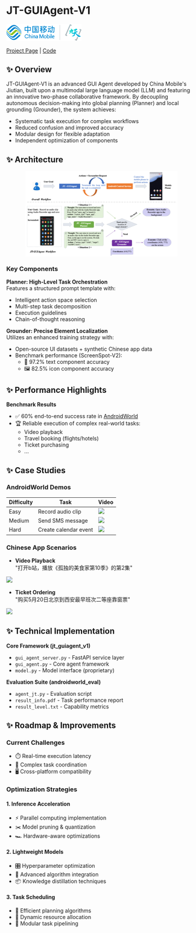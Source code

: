 # JT-GUIAgent-V1

<img src="./images/jiutian_logo.png" alt="Jiutian Logo" width="200">

[Project Page](https://jt-guiagent.github.io/JT_guiagent.github.io/) | [Code](https://github.com/JT-GUIAgent/JT-GUIAgent-V1)  

## ✨ Overview  

JT-GUIAgent-V1 is an advanced GUI Agent developed by China Mobile's Jiutian, built upon a multimodal large language model (LLM) and featuring an innovative two-phase collaborative framework. By decoupling autonomous decision-making into global planning (Planner) and local grounding (Grounder), the system achieves:

- Systematic task execution for complex workflows
- Reduced confusion and improved accuracy
- Modular design for flexible adaptation
- Independent optimization of components

## ✨ Architecture  

<img src="./images/workflow.png" alt="JT-GUIAgent Workflow" style="max-width: 80%; display: block; margin: 0 auto;">

### Key Components

**Planner: High-Level Task Orchestration**  
Features a structured prompt template with:

- Intelligent action space selection
- Multi-step task decomposition
- Execution guidelines
- Chain-of-thought reasoning

**Grounder: Precise Element Localization**  
Utilizes an enhanced training strategy with:

- Open-source UI datasets + synthetic Chinese app data
- Benchmark performance (ScreenSpot-V2):
  - 📱 97.2% text component accuracy
  - 🖼️ 82.5% icon component accuracy

## ✨ Performance Highlights  

**Benchmark Results** 
 
- ✅ 60% end-to-end success rate in [AndroidWorld](https://github.com/google-research/android_world)  
- 🏆 Reliable execution of complex real-world tasks:
  - Video playback
  - Travel booking (flights/hotels)
  - Ticket purchasing
  - ...

## ✨ Case Studies  

### AndroidWorld Demos  
| Difficulty | Task | Video |
|------------|------|-------|
| Easy | Record audio clip | <img src="./video/AudioRecorderRecordAudio.mp4"> |
| Medium | Send SMS message | <img src="./video/SimpleSmsSend.mp4"> |
| Hard | Create calendar event | <img src="./video/SimpleCalendarAddOneEvent.mp4">|

### Chinese App Scenarios  
- **Video Playback**  
  "打开b站，播放《孤独的美食家第10季》的第2集"  
<img src="./video/CNAPP_PlayVideo.mp4">

- **Ticket Ordering**  
  "购买5月20日北京到西安最早班次二等座靠窗票"  
<img src="./video/CNAPP_TicketOrder.mp4">

## ✨ Technical Implementation

**Core Framework (jt_guiagent_v1)**

- `gui_agent_server.py` - FastAPI service layer
- `gui_agent.py` - Core agent framework  
- `model.py` - Model interface (proprietary)

**Evaluation Suite (androidworld_eval)**

- `agent_jt.py` - Evaluation script
- `result_info.pdf` - Task performance report
- `result_level.txt` - Capability metrics

## ✨ Roadmap & Improvements  

### Current Challenges
- ⏱️ Real-time execution latency
- 🔄 Complex task coordination
- 🖥️ Cross-platform compatibility

### Optimization Strategies

#### 1. Inference Acceleration
- ⚡ Parallel computing implementation
- ✂️ Model pruning & quantization
- 🏎️ Hardware-aware optimizations

#### 2. Lightweight Models
- 🎛️ Hyperparameter optimization
- 🧠 Advanced algorithm integration
- 📦 Knowledge distillation techniques

#### 3. Task Scheduling
- 📅 Efficient planning algorithms
- 🔄 Dynamic resource allocation
- 🧩 Modular task pipelining